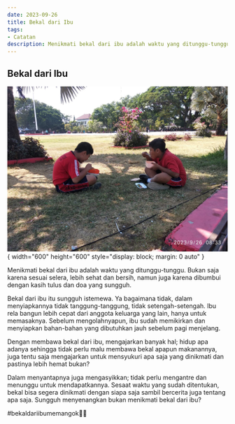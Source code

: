 ```yaml
---
date: 2023-09-26
title: Bekal dari Ibu
tags:
- Catatan
description: Menikmati bekal dari ibu adalah waktu yang ditunggu-tunggu.
---
```

## Bekal dari Ibu

![image](/public/image14.jpeg){ width="600" height="600" style="display: block; margin: 0 auto" }

Menikmati bekal dari ibu adalah waktu yang ditunggu-tunggu. Bukan saja karena  sesuai selera, lebih sehat dan bersih, namun juga karena dibumbui dengan kasih tulus dan doa yang sungguh.

Bekal dari ibu itu sungguh istemewa. Ya bagaimana tidak, dalam menyiapkannya tidak tanggung-tanggung, tidak setengah-setengah. Ibu rela bangun lebih cepat dari anggota keluarga yang lain, hanya untuk memasaknya. Sebelum mengolahnyapun, ibu sudah memikirkan dan menyiapkan bahan-bahan yang dibutuhkan jauh sebelum pagi menjelang.

Dengan membawa bekal dari ibu,  mengajarkan banyak hal; hidup apa adanya sehingga tidak perlu malu membawa bekal apapun makanannya, juga tentu saja mengajarkan untuk mensyukuri apa saja yang dinikmati dan pastinya lebih hemat bukan?

Dalam menyantapnya juga mengasyikkan; tidak perlu mengantre dan menunggu untuk mendapatkannya. Sesaat waktu yang sudah ditentukan, bekal bisa segera dinikmati dengan siapa saja sambil bercerita juga tentang apa saja. Sungguh menyenangkan bukan menikmati bekal dari ibu?

#bekaldariibumemangok👍🏿